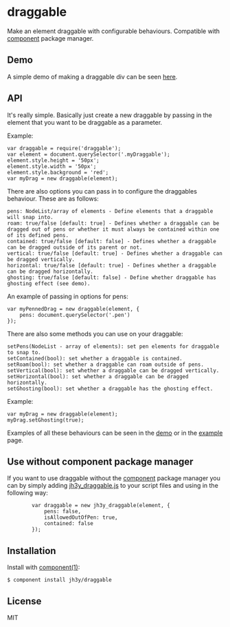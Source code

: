 # draggable

  Make an element draggable with configurable behaviours. Compatible with [component](https://github.com/component/component) package manager.

## Demo

 A simple demo of making a draggable div can be seen [here](http://jsfiddle.net/PvDLp/8/).

## API

It's really simple. Basically just create a new draggable by passing in the element that you want to be draggable as a parameter.

Example:

	var draggable = require('draggable');
	var element = document.querySelector('.myDraggable');
	element.style.height = '50px';
	element.style.width = '50px';
	element.style.background = 'red';
	var myDrag = new draggable(element);
	
	
There are also options you can pass in to configure the draggables behaviour. These are as follows:

	pens: NodeList/array of elements - Define elements that a draggable will snap into.
	roam: true/false [default: true] - Defines whether a draggable can be dragged out of pens or whether it must always be contained within one of its defined pens.
	contained: true/false [default: false] - Defines whether a draggable can be dragged outside of its parent or not.
	vertical: true/false [default: true] - Defines whether a draggable can be dragged vertically.
	horizontal: true/false [default: true] - Defines whether a draggable can be dragged horizontally.
	ghosting: true/false [default: false] - Define whether draggable has ghosting effect (see demo).
	
An example of passing in options for pens: 

	var myPennedDrag = new draggable(element, {
		pens: document.querySelector('.pen')
	});

There are also some methods you can use on your draggable:

	setPens(NodeList - array of elements): set pen elements for draggable to snap to.
	setContained(bool): set whether a draggable is contained.
	setRoam(bool): set whether a draggable can roam outside of pens.
	setVertical(bool): set whether a draggable can be dragged vertically.
	setHorizontal(bool): set whether a draggable can be dragged horizontally.
	setGhosting(bool): set whether a draggable has the ghosting effect.

Example:

	var myDrag = new draggable(element);
	myDrag.setGhosting(true);
	
Examples of all these behaviours can be seen in the [demo](http://jsfiddle.net/PvDLp/6/) or in the [example](https://github.com/jh3y/draggable/blob/master/example.html) page.

## Use without component package manager

 If you want to use draggable without the [component](https://github.com/component/component) package manager you can by simply adding [jh3y_draggable.js](https://github.com/jh3y/draggable/blob/master/jh3y-draggable.js) to your script files and using in the following way:

	 		var draggable = new jh3y_draggable(element, {
	 			pens: false,
	 			isAllowedOutOfPen: true,
	 			contained: false
	 		});


## Installation

  Install with [component(1)](http://component.io):

    $ component install jh3y/draggable

## License

  MIT
